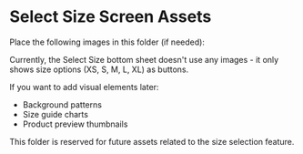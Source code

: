 # Select Size Screen Assets

Place the following images in this folder (if needed):

Currently, the Select Size bottom sheet doesn't use any images - it only shows size options (XS, S, M, L, XL) as buttons.

If you want to add visual elements later:
- Background patterns
- Size guide charts
- Product preview thumbnails

This folder is reserved for future assets related to the size selection feature.
